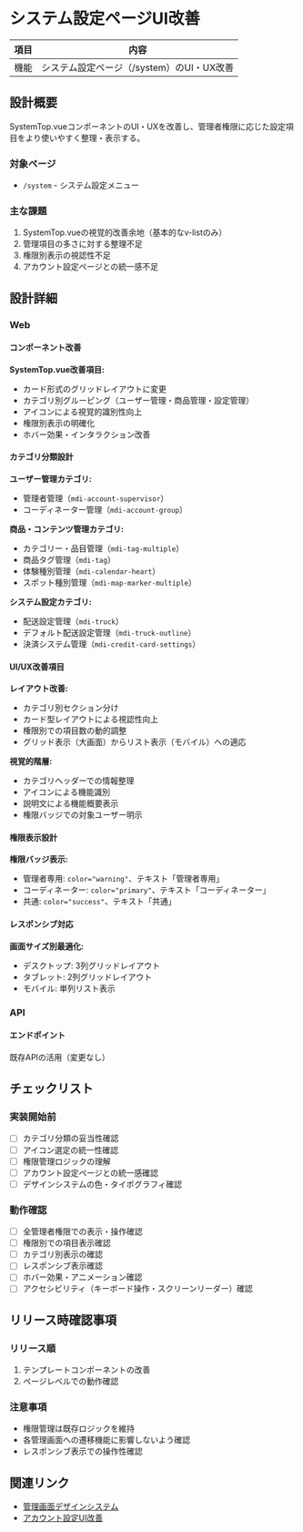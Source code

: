 # システム設定ページUI改善

| 項目 | 内容 |
|----|--|
| 機能 | システム設定ページ（/system）のUI・UX改善 |

## 設計概要

SystemTop.vueコンポーネントのUI・UXを改善し、管理者権限に応じた設定項目をより使いやすく整理・表示する。

### 対象ページ
- `/system` - システム設定メニュー

### 主な課題
1. SystemTop.vueの視覚的改善余地（基本的なv-listのみ）
2. 管理項目の多さに対する整理不足
3. 権限別表示の視認性不足
4. アカウント設定ページとの統一感不足

## 設計詳細

### Web

#### コンポーネント改善

**SystemTop.vue改善項目:**
- カード形式のグリッドレイアウトに変更
- カテゴリ別グルーピング（ユーザー管理・商品管理・設定管理）
- アイコンによる視覚的識別性向上
- 権限別表示の明確化
- ホバー効果・インタラクション改善

#### カテゴリ分類設計

**ユーザー管理カテゴリ:**
- 管理者管理（`mdi-account-supervisor`）
- コーディネーター管理（`mdi-account-group`）

**商品・コンテンツ管理カテゴリ:**
- カテゴリー・品目管理（`mdi-tag-multiple`）
- 商品タグ管理（`mdi-tag`）
- 体験種別管理（`mdi-calendar-heart`）
- スポット種別管理（`mdi-map-marker-multiple`）

**システム設定カテゴリ:**
- 配送設定管理（`mdi-truck`）
- デフォルト配送設定管理（`mdi-truck-outline`）
- 決済システム管理（`mdi-credit-card-settings`）

#### UI/UX改善項目

**レイアウト改善:**
- カテゴリ別セクション分け
- カード型レイアウトによる視認性向上
- 権限別での項目数の動的調整
- グリッド表示（大画面）からリスト表示（モバイル）への適応

**視覚的階層:**
- カテゴリヘッダーでの情報整理
- アイコンによる機能識別
- 説明文による機能概要表示
- 権限バッジでの対象ユーザー明示

#### 権限表示設計

**権限バッジ表示:**
- 管理者専用: `color="warning"`、テキスト「管理者専用」
- コーディネーター: `color="primary"`、テキスト「コーディネーター」
- 共通: `color="success"`、テキスト「共通」

#### レスポンシブ対応

**画面サイズ別最適化:**
- デスクトップ: 3列グリッドレイアウト
- タブレット: 2列グリッドレイアウト
- モバイル: 単列リスト表示

### API

#### エンドポイント

既存APIの活用（変更なし）

## チェックリスト

### 実装開始前

* [ ] カテゴリ分類の妥当性確認
* [ ] アイコン選定の統一性確認
* [ ] 権限管理ロジックの理解
* [ ] アカウント設定ページとの統一感確認
* [ ] デザインシステムの色・タイポグラフィ確認

### 動作確認

* [ ] 全管理者権限での表示・操作確認
* [ ] 権限別での項目表示確認
* [ ] カテゴリ別表示の確認
* [ ] レスポンシブ表示確認
* [ ] ホバー効果・アニメーション確認
* [ ] アクセシビリティ（キーボード操作・スクリーンリーダー）確認

## リリース時確認事項

### リリース順

1. テンプレートコンポーネントの改善
2. ページレベルでの動作確認

### 注意事項

- 権限管理は既存ロジックを維持
- 各管理画面への遷移機能に影響しないよう確認
- レスポンシブ表示での操作性確認

## 関連リンク

- [管理画面デザインシステム](../../../docs/rules/design-system.md)
- [アカウント設定UI改善](./20250914_accounts-ui-improvement.md)